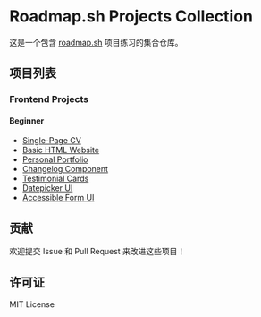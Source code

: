 # Roadmap.sh Projects Collection

这是一个包含 [roadmap.sh](https://roadmap.sh) 项目练习的集合仓库。

## 项目列表

### Frontend Projects

#### Beginner

- [Single-Page CV](https://roadmap.sh/projects/single-page-cv)
- [Basic HTML Website](https://roadmap.sh/projects/basic-html-website)
- [Personal Portfolio](https://roadmap.sh/projects/portfolio-website)
- [Changelog Component](https://roadmap.sh/projects/changelog-component)
- [Testimonial Cards](https://roadmap.sh/projects/testimonial-cards)
- [Datepicker UI](https://roadmap.sh/projects/datepicker-ui)
- [Accessible Form UI](https://roadmap.sh/projects/accessible-form-ui)

## 贡献

欢迎提交 Issue 和 Pull Request 来改进这些项目！

## 许可证

MIT License 